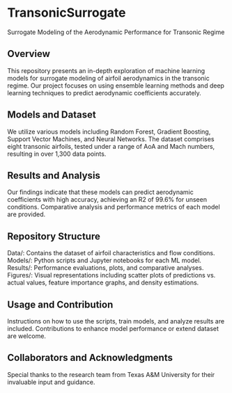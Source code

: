 # TransonicSurrogate
Surrogate Modeling of the Aerodynamic Performance for Transonic Regime

## Overview
This repository presents an in-depth exploration of machine learning models for surrogate modeling of airfoil aerodynamics in the transonic regime. Our project focuses on using ensemble learning methods and deep learning techniques to predict aerodynamic coefficients accurately.

## Models and Dataset
We utilize various models including Random Forest, Gradient Boosting, Support Vector Machines, and Neural Networks. The dataset comprises eight transonic airfoils, tested under a range of AoA and Mach numbers, resulting in over 1,300 data points.

## Results and Analysis
Our findings indicate that these models can predict aerodynamic coefficients with high accuracy, achieving an R2 of 99.6% for unseen conditions. Comparative analysis and performance metrics of each model are provided.

## Repository Structure
Data/: Contains the dataset of airfoil characteristics and flow conditions.
Models/: Python scripts and Jupyter notebooks for each ML model.
Results/: Performance evaluations, plots, and comparative analyses.
Figures/: Visual representations including scatter plots of predictions vs. actual values, feature importance graphs, and density estimations.

## Usage and Contribution
Instructions on how to use the scripts, train models, and analyze results are included. Contributions to enhance model performance or extend dataset are welcome.

## Collaborators and Acknowledgments
Special thanks to the research team from Texas A&M University for their invaluable input and guidance.
